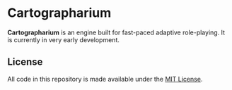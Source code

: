 # Cartographarium

**Cartographarium** is an engine built for fast-paced adaptive role-playing. It is currently in very early development.

## License
All code in this repository is made available under the [MIT License](LICENSE.txt).
